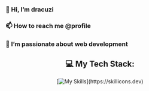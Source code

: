 ### 👋 Hi, I’m dracuzi
### 📫 How to reach me @profile
### 🌱 I’m passionate about web development 
<div align="center">
  
## 💻 My Tech Stack:

  [![My Skills](https://skillicons.dev/icons?i=vscode,html,css,bootstrap,js,git,tailwind,nodejs,express,react,)](https://skillicons.dev)
  
</div>

